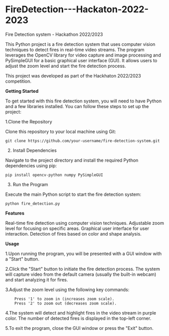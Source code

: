 # FireDetection---Hackaton-2022-2023
Fire Detection system - Hackathon 2022/2023

This Python project is a fire detection system that uses computer vision techniques to detect fires in real-time video streams. The program leverages the OpenCV library for video capture and image processing and PySimpleGUI for a basic graphical user interface (GUI). It allows users to adjust the zoom level and start the fire detection process.

This project was developed as part of the Hackhaton 2022/2023 competition.

**Getting Started**

To get started with this fire detection system, you will need to have Python and a few libraries installed. You can follow these steps to set up the project:

1.Clone the Repository 

Clone this repository to your local machine using Git:

    git clone https://github.com/your-username/fire-detection-system.git

2. Install Dependencies

Navigate to the project directory and install the required Python dependencies using pip:

    pip install opencv-python numpy PySimpleGUI

3. Run the Program

Execute the main Python script to start the fire detection system:

    python fire_detection.py

**Features**

Real-time fire detection using computer vision techniques.
Adjustable zoom level for focusing on specific areas.
Graphical user interface for user interaction.
Detection of fires based on color and shape analysis.

**Usage**

1.Upon running the program, you will be presented with a GUI window with a "Start" button.

2.Click the "Start" button to initiate the fire detection process. The system will capture video from the default camera (usually the built-in webcam) and start analyzing it for fires.

3.Adjust the zoom level using the following key commands:

        Press '1' to zoom in (increases zoom scale).
        Press '2' to zoom out (decreases zoom scale).
        
4.The system will detect and highlight fires in the video stream in purple color. The number of detected fires is displayed in the top-left corner.

5.To exit the program, close the GUI window or press the "Exit" button.

